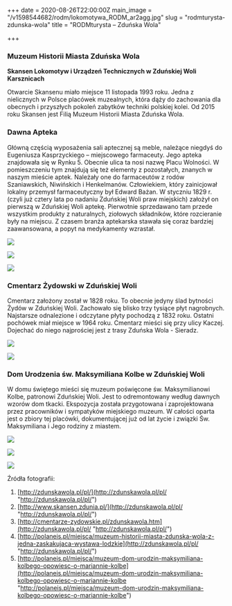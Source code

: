 +++
date = 2020-08-26T22:00:00Z
main_image = "/v1598544682/rodm/lokomotywa_RODM_ar2agg.jpg"
slug = "rodmturysta-zdunska-wola"
title = "RODMturysta – Zduńska Wola"

+++
### **Muzeum Historii Miasta Zduńska Wola**

**Skansen Lokomotyw i Urządzeń Technicznych w Zduńskiej Woli Karsznicach**

Otwarcie Skansenu miało miejsce 11 listopada 1993 roku. Jedna z nielicznych w Polsce placówek muzealnych, która dąży do zachowania dla obecnych i przyszłych pokoleń zabytków techniki polskiej kolei. Od 2015 roku Skansen jest Filią Muzeum Historii Miasta Zduńska Wola.

### **Dawna Apteka**

Główną częścią wyposażenia sali aptecznej są meble, należące niegdyś do Eugeniusza Kasprzyckiego – miejscowego farmaceuty. Jego apteka znajdowała się w Rynku 5. Obecnie ulica ta nosi nazwę Placu Wolności. W pomieszczeniu tym znajdują się też elementy z pozostałych, znanych w naszym mieście aptek. Należały one do farmaceutów z rodów Szaniawskich, Niwińskich i Henkelmanów. Człowiekiem, który zainicjował lokalny przemysł farmaceutyczny był Edward Bażan. W styczniu 1829 r. (czyli już cztery lata po nadaniu Zduńskiej Woli praw miejskich) założył on pierwszą w Zduńskiej Woli aptekę. Pierwotnie sprzedawano tam przede wszystkim produkty z naturalnych, ziołowych składników, które rozcieranie były na miejscu. Z czasem branża aptekarska stawała się coraz bardziej zaawansowana, a popyt na medykamenty wzrastał.

![](https://res.cloudinary.com/inspro/image/upload/v1598545548/rodm/Apteka_1_syjlxc.jpg)

![](https://res.cloudinary.com/inspro/image/upload/v1598545590/rodm/Apteka_2_RODM_rpvqqw.jpg)

![](https://res.cloudinary.com/inspro/image/upload/v1598545912/rodm/Apteka_3_RODM_pgj4qa.jpg)

### **Cmentarz Żydowski w Zduńskiej Woli**

Cmentarz założony został w 1828 roku. To obecnie jedyny ślad bytności Żydów w Zduńskiej Woli. Zachowało się blisko trzy tysiące płyt nagrobnych. Najstarsze odnalezione i odczytane płyty pochodzą z 1832 roku. Ostatni pochówek miał miejsce w 1964 roku. Cmentarz mieści się przy ulicy Kaczej. Dojechać do niego najprościej jest z trasy Zduńska Wola - Sieradz.

![](https://res.cloudinary.com/inspro/image/upload/v1598560871/rodm/Cmentarz_%C5%BBydowski_1_bzessa.jpg)

![](https://res.cloudinary.com/inspro/image/upload/v1598560906/rodm/Cmentarz_%C5%BBydowski_2_hhqigd.jpg)

### **Dom Urodzenia św. Maksymiliana Kolbe w Zduńskiej Woli**

W domu świętego mieści się muzeum poświęcone św. Maksymilianowi Kolbe, patronowi Zduńskiej Woli. Jest to odremontowany według dawnych wzorów dom tkacki. Ekspozycja została przygotowana i zaprojektowana przez pracowników i sympatyków miejskiego muzeum. W całości oparta jest o zbiory tej placówki, dokumentującej już od lat życie i związki Św. Maksymiliana i Jego rodziny z miastem.

![](https://res.cloudinary.com/inspro/image/upload/v1598561885/rodm/Dom_Kolbe_ndog0c.jpg)

![](https://res.cloudinary.com/inspro/image/upload/v1598562009/rodm/Dom_Kolbe_2_szzsj7.jpg)

![](https://res.cloudinary.com/inspro/image/upload/v1598562072/rodm/Dom_Kolbe_3_kbnzxz.jpg)

Źródła fotografii:

1. [http://zdunskawola.pl/pl/](http://zdunskawola.pl/pl/ "http://zdunskawola.pl/pl/")
2. [http://www.skansen.zdunia.pl/](http://zdunskawola.pl/pl/ "http://zdunskawola.pl/pl/")
3. [http://cmentarze-zydowskie.pl/zdunskawola.htm](http://zdunskawola.pl/pl/ "http://zdunskawola.pl/pl/")
4. [http://polaneis.pl/miejsca/muzeum-historii-miasta-zdunska-wola-z-jedna-zaskakujaca-wystawa-lodzkie](http://zdunskawola.pl/pl/ "http://zdunskawola.pl/pl/") 
5. [http://polaneis.pl/miejsca/muzeum-dom-urodzin-maksymiliana-kolbego-opowiesc-o-mariannie-kolbe](http://polaneis.pl/miejsca/muzeum-dom-urodzin-maksymiliana-kolbego-opowiesc-o-mariannie-kolbe "http://polaneis.pl/miejsca/muzeum-dom-urodzin-maksymiliana-kolbego-opowiesc-o-mariannie-kolbe") 